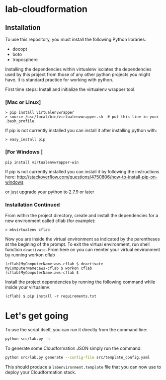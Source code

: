 # lab-cloudformation

## Installation

To use this repository, you must install the following Python libraries:

 - docopt
 - boto
 - troposphere

Installing the dependencies within virtualenv isolates the dependencies used by this project from those of any other python projects you might have. It is standard practice for working with python.

First time steps: Install and initialize the virtualenv wrapper tool.
### [Mac or Linux]
```
> pip install virtualenvwrapper
> source /usr/local/bin/virtualenvwrapper.sh  # put this line in your .bash_profile
```
If pip is not currently installed you can install it after installing python with:
```
> easy_install pip
```
### [For Windows ]
```
pip install virtualenvwrapper-win
```
If pip is not currently installed you can install it by following the instructions here:
http://stackoverflow.com/questions/4750806/how-to-install-pip-on-windows

or just upgrade your python to 2.7.9 or later

### Installation Continued
From within the project directory, create and install the dependencies for a new environment called cflab (for example):

```
> mkvirtualenv cflab 
```

Now you are inside the virtual environment as indicated by the parentheses at the begining of the prompt. To exit the virtual environment, run shell function `deactivate`. From here on you can reenter your virtual environment by running workon cflab

```
(cflab)MyComputerName:aws-cflab $ deactivate
MyComputerName:aws-cflab $ workon cflab
(cflab)MyComputerName:aws-cflab $
```
Install the project dependencies by running the following command while inside your virtualenv:

```
(cflab) $ pip install -r requirements.txt
```

# Let's get going

To use the script itself, you can run it directly from the command line:

```bash
python src/lab.py -h
```

To generate some Cloudformation JSON simply run the command:

```bash
python src/lab.py generate --config-file src/template_config.yaml
```

This should produce a `labenvironment.template` file that you can now use to deploy your
Cloudformation stack.
